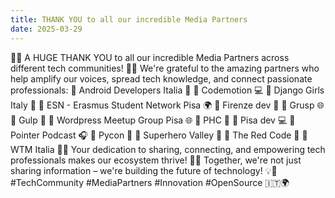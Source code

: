 ```yaml
---
title: THANK YOU to all our incredible Media Partners
date: 2025-03-29
---
```


🎉🚀 A HUGE THANK YOU to all our incredible Media Partners across different tech communities! 📡🌐
We're grateful to the amazing partners who help amplify our voices, spread tech knowledge, and connect passionate professionals:
🔹 Android Developers Italia 🤖
🔹 Codemotion 💻
🔹 Django Girls Italy 🐍
🔹 ESN - Erasmus Student Network Pisa 🌍
🔹 Firenze dev 🏰
🔹 Grusp 🌐
🔹 Gulp 🍹
🔹 Wordpress Meetup Group Pisa 🌐
🔹 PHC 💉
🔹 Pisa dev 💻
🔹 Pointer Podcast 🎧
🔹 Pycon 🐍
🔹 Superhero Valley 🦸
🔹 The Red Code 🔴
🔹 WTM Italia 👩‍💻
Your dedication to sharing, connecting, and empowering tech professionals makes our ecosystem thrive! 🌟🤝
Together, we're not just sharing information – we're building the future of technology! 💡🚀
#TechCommunity #MediaPartners #Innovation #OpenSource 🇮🇹🌍
